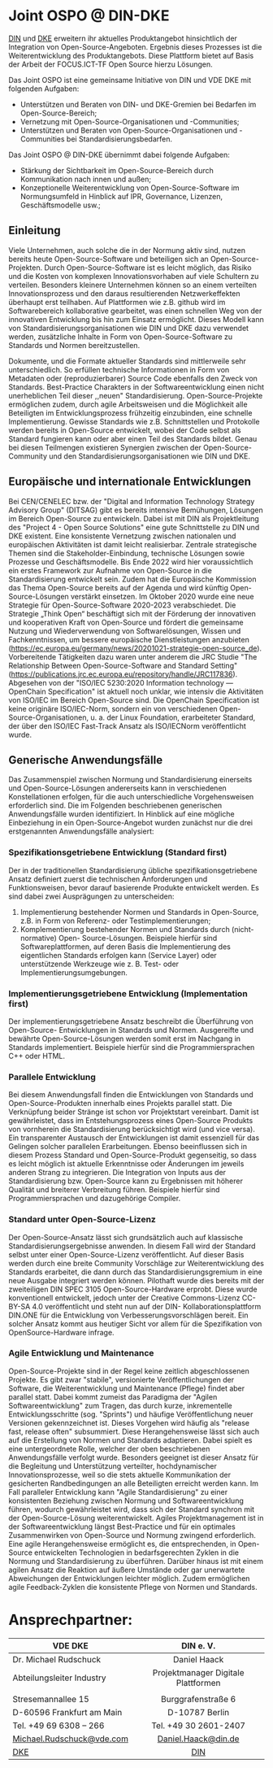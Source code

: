 # Joint OSPO @ DIN-DKE

[DIN](https://www.din.de/) und [DKE](https://www.dke.de/) erweitern ihr aktuelles Produktangebot hinsichtlich der Integration von Open-Source-Angeboten. Ergebnis dieses Prozesses ist die Weiterentwicklung des Produktangebots. Diese Plattform bietet auf Basis der Arbeit der FOCUS.ICT-TF Open Source hierzu Lösungen.

Das Joint OSPO ist eine gemeinsame Initiative von DIN und VDE DKE mit folgenden Aufgaben:

- Unterstützen und Beraten von DIN- und DKE-Gremien bei Bedarfen im Open-Source-Bereich;
- Vernetzung mit Open-Source-Organisationen und -Communities;
- Unterstützen und Beraten von Open-Source-Organisationen und -Communities bei Standardisierungsbedarfen.


Das Joint OSPO @ DIN-DKE übernimmt dabei folgende Aufgaben:
-  Stärkung der Sichtbarkeit im Open-Source-Bereich durch Kommunikation nach innen und außen;
- Konzeptionelle Weiterentwicklung von Open-Source-Software im Normungsumfeld in Hinblick auf IPR, Governance, Lizenzen, Geschäftsmodelle usw.;




## Einleitung
Viele Unternehmen, auch solche die in der Normung aktiv sind, nutzen bereits heute Open-Source-Software und beteiligen sich an Open-Source-Projekten. Durch Open-Source-Software ist es leicht möglich, das Risiko und die Kosten von komplexen Innovationsvorhaben auf viele Schultern zu verteilen. Besonders kleinere Unternehmen können so an einem verteilten Innovationsprozess und den daraus resultierenden Netzwerkeffekten überhaupt erst teilhaben.
Auf Plattformen wie z.B. github wird im Softwarebereich kollaborative gearbeitet, was einen schnellen Weg von der innovativen Entwicklung bis hin zum Einsatz ermöglicht. Dieses Modell kann von Standardisierungsorganisationen wie DIN und DKE dazu verwendet werden, zusätzliche Inhalte in Form von Open-Source-Software zu Standards und Normen bereitzustellen.

Dokumente, und die Formate aktueller Standards sind mittlerweile sehr unterschiedlich. So erfüllen technische Informationen in Form von Metadaten oder (reproduzierbarer) Source Code ebenfalls den Zweck von Standards. Best-Practice Charakters in der Softwareentwicklung einen nicht unerheblichen Teil dieser ,,neuen" Standardisierung. Open-Source-Projekte ermöglichen zudem, durch agile Arbeitsweisen und die Möglichkeit alle Beteiligten im Entwicklungsprozess frühzeitig einzubinden, eine schnelle Implementierung. Gewisse Standards wie z.B. Schnittstellen und Protokolle werden bereits in Open-Source entwickelt, wobei der Code selbst als Standard fungieren kann oder aber einen Teil des Standards bildet. Genau bei diesen Teilmengen existieren Synergien zwischen der Open-Source-Community und den Standardisierungsorganisationen wie DIN und DKE.


## Europäische und internationale Entwicklungen
Bei CEN/CENELEC bzw. der "Digital and Information Technology Strategy Advisory Group" (DITSAG) gibt es bereits intensive Bemühungen, Lösungen im Bereich Open-Source zu entwickeln. Dabei ist mit DIN als Projektleitung des "Project 4 - Open Source Solutions" eine gute Schnittstelle zu DIN und DKE existent. Eine konsistente Vernetzung zwischen nationalen und europäischen Aktivitäten ist damit leicht realisierbar. Zentrale strategische 
Themen sind die Stakeholder-Einbindung, technische Lösungen sowie Prozesse und Geschäftsmodelle. Bis Ende 2022 wird hier voraussichtlich ein erstes Framework zur Aufnahme von Open-Source in die Standardisierung entwickelt sein.
Zudem hat die Europäische Kommission das Thema Open-Source bereits auf der Agenda und wird künftig Open-Source-Lösungen verstärkt einsetzen. Im Oktober 2020 wurde eine neue Strategie für Open-Source-Software 2020-2023 verabschiedet. Die Strategie „Think 
Open“ beschäftigt sich mit der Förderung der innovativen und kooperativen Kraft von 
Open-Source und fördert die gemeinsame Nutzung und Wiederverwendung von Softwarelösungen, Wissen und Fachkenntnissen, um bessere europäische Dienstleistungen anzubieten (https://ec.europa.eu/germany/news/20201021-strategie-open-source_de). Vorbereitende Tätigkeiten dazu waren unter anderem die JRC Studie "The Relationship 
Between Open-Source-Software and Standard Setting" 
(https://publications.jrc.ec.europa.eu/repository/handle/JRC117836).
Abgesehen von der "ISO/IEC 5230:2020 Information technology — OpenChain 
Specification" ist aktuell noch unklar, wie intensiv die Aktivitäten von ISO/IEC im Bereich Open-Source sind. Die OpenChain Specification ist keine originäre ISO/IEC-Norm, sondern ein von verschiedenen Open-Source-Organisationen, u. a. der Linux 
Foundation, erarbeiteter Standard, der über den ISO/IEC Fast-Track Ansatz als ISO/IECNorm veröffentlicht wurde.

## Generische Anwendungsfälle
Das Zusammenspiel zwischen Normung und Standardisierung einerseits und Open-Source-Lösungen andererseits kann in verschiedenen Konstellationen erfolgen, für die auch unterschiedliche Vorgehensweisen erforderlich sind. Die im Folgenden beschriebenen generischen Anwendungsfälle wurden identifiziert. In Hinblick auf eine mögliche Einbeziehung in ein Open-Source-Angebot wurden zunächst nur die drei erstgenannten Anwendungsfälle analysiert:

### Spezifikationsgetriebene Entwicklung (Standard first)
Der in der traditionellen Standardisierung übliche spezifikationsgetriebene Ansatz definiert zuerst die technischen Anforderungen und Funktionsweisen, bevor darauf basierende Produkte entwickelt werden. Es sind dabei zwei Ausprägungen zu unterscheiden:

1. Implementierung bestehender Normen und Standards in Open-Source, z.B. in Form von Referenz- oder Testimplementierungen;
1.	Komplementierung bestehender Normen und Standards durch (nicht-normative) Open-
Source-Lösungen. Beispiele hierfür sind Softwareplattformen, auf deren Basis die Implementierung des eigentlichen Standards erfolgen kann (Service Layer) oder unterstützende Werkzeuge wie z. B. Test- oder Implementierungsumgebungen.

### Implementierungsgetriebene Entwicklung (Implementation first)
Der implementierungsgetriebene Ansatz beschreibt die Überführung von Open-Source-
Entwicklungen in Standards und Normen. Ausgereifte und bewährte Open-Source-Lösungen werden somit erst im Nachgang in Standards implementiert. Beispiele hierfür sind die Programmiersprachen C++ oder HTML.

### Parallele Entwicklung
Bei diesem Anwendungsfall finden die Entwicklungen von Standards und Open-Source-Produkten innerhalb eines Projekts parallel statt. Die Verknüpfung beider Stränge ist schon vor Projektstart vereinbart. Damit ist gewährleistet, dass im Entstehungsprozess eines Open-Source Produkts von vornherein die Standardisierung berücksichtigt wird (und vice versa). Ein transparenter Austausch der Entwicklungen ist damit essenziell für das Gelingen solcher parallelen Erarbeitungen. Ebenso beeinflussen sich in diesem Prozess Standard und Open-Source-Produkt gegenseitig, so dass es leicht möglich ist aktuelle Erkenntnisse oder 
Änderungen im jeweils anderen Strang zu integrieren. Die Integration von Inputs aus der 
Standardisierung bzw. Open-Source kann zu Ergebnissen mit höherer Qualität und breiterer Verbreitung führen. Beispiele hierfür sind Programmiersprachen und dazugehörige Compiler.

### Standard unter Open-Source-Lizenz
Der Open-Source-Ansatz lässt sich grundsätzlich auch auf klassische 
Standardisierungsergebnisse anwenden. In diesem Fall wird der Standard selbst unter einer 
Open-Source-Lizenz veröffentlicht. Auf dieser Basis werden durch eine breite Community Vorschläge zur Weiterentwicklung des Standards erarbeitet, die dann durch das Standardisierungsgremium in eine neue Ausgabe integriert werden können.
Pilothaft wurde dies bereits mit der zweiteiligen DIN SPEC 3105 Open-Source-Hardware erprobt. Diese wurde konventionell entwickelt, jedoch unter der Creative 
Commons-Lizenz CC-BY-SA 4.0 veröffentlicht und steht nun auf der DIN-
Kollaborationsplattform DIN.ONE für die Entwicklung von Verbesserungsvorschlägen bereit.
Ein solcher Ansatz kommt aus heutiger Sicht vor allem für die Spezifikation von OpenSource-Hardware infrage.

### Agile Entwicklung und Maintenance
Open-Source-Projekte sind in der Regel keine zeitlich abgeschlossenen Projekte. Es gibt zwar "stabile", versionierte Veröffentlichungen der Software, die Weiterentwicklung und 
Maintenance (Pflege) findet aber parallel statt. Dabei kommt zumeist das Paradigma der 
"Agilen Softwareentwicklung" zum Tragen, das durch kurze, inkrementelle Entwicklungsschritte (sog. "Sprints") und häufige Veröffentlichung neuer Versionen gekennzeichnet ist. Dieses Vorgehen wird häufig als "release fast, release often" subsummiert.
Diese Herangehensweise lässt sich auch auf die Erstellung von Normen und Standards adaptieren. Dabei spielt es eine untergeordnete Rolle, welcher der oben beschriebenen Anwendungsfälle verfolgt wurde. Besonders geeignet ist dieser Ansatz für die Begleitung und Unterstützung verteilter, hochdynamischer Innovationsprozesse, weil so die stets aktuelle Kommunikation der gesicherten Randbedingungen an alle Beteiligten erreicht werden kann.
Im Fall paralleler Entwicklung kann "Agile Standardisierung" zu einer konsistenten Beziehung zwischen Normung und Softwareentwicklung führen, wodurch gewährleistet wird, dass sich der Standard synchron mit der Open-Source-Lösung weiterentwickelt.
Agiles Projektmanagement ist in der Softwareentwicklung längst Best-Practice und für ein optimales Zusammenwirken von Open-Source und Normung zwingend erforderlich. Eine agile Herangehensweise ermöglicht es, die entsprechenden, in Open-Source entwickelten Technologien in bedarfsgerechten Zyklen in die Normung und Standardisierung zu überführen. Darüber hinaus ist mit einem agilen Ansatz die Reaktion auf äußere Umstände oder gar unerwartete Abweichungen der Entwicklungen leichter möglich. Zudem ermöglichen agile Feedback-Zyklen die konsistente Pflege von Normen und Standards.


# Ansprechpartner:


| VDE  DKE |     DIN e. V.  |
|----------|:-------------:|
|Dr. Michael Rudschuck| Daniel Haack |
|Abteilungsleiter Industry | Projektmanager Digitale Plattformen |
|                          | |
|Stresemannallee 15    | Burggrafenstraße 6 |
|D-60596 Frankfurt am Main  | D-10787 Berlin |
|Tel. +49 69 6308 – 266     | Tel.  +49 30 2601-2407 |
|Michael.Rudschuck@vde.com  | Daniel.Haack@din.de |
| [DKE](http://www.dke.de)  | [DIN](http://din.de) |



